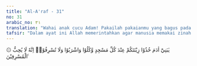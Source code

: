 ```yaml
---
title: "Al-A'raf - 31"
no: 31
arabic_no: ٣١
translation: "Wahai anak cucu Adam! Pakailah pakaianmu yang bagus pada setiap (memasuki) masjid, makan dan minumlah, tetapi jangan berlebihan. Sungguh, Allah tidak menyukai orang yang berlebih-lebihan."
tafsir: "Dalam ayat ini Allah memerintahkan agar manusia memakai zinah (pakaian bersih yang indah) ketika memasuki masjid dan mengerjakan ibadat, seperti salat, thawaf dan lain-lainnya.\n\nYang dimaksud dengan memakai zinah ialah memakai pakaian yang dapat menutupi aurat dengan memenuhi syarat-syarat hijab. Lebih sopan lagi kalau pakaian itu selain bersih dan baik, juga indah yang dapat menambah keindahan seseorang dalam beribadah menyembah Allah, sebagaimana kebiasaan seseorang berdandan dengan memakai pakaian yang indah di kala akan pergi ke tempat-tempat undangan dan lain-lain. Maka untuk pergi ke tempat-tempat beribadah untuk menyembah Allah tentu lebih pantas lagi, bahkan lebih utama. Hal ini bergantung pada kemauan dan kesanggupan seseorang, juga bergantung pada kesadaran. Kalau seseorang hanya mempunyai pakaian selembar saja, cukup untuk menutupi aurat dalam beribadah, itu pun memadai. Tetapi kalau seseorang mempunyai pakaian yang agak banyak, maka lebih utama kalau ia memakai yang bagus. Rasulullah telah bersabda\n\n\"Apabila salah seorang di antaramu mengerjakan salat hendaklah memakai dua kain, karena untuk Allah yang lebih pantas seseorang berdandan. Jika tidak ada dua helai kain, maka cukuplah sehelai saja untuk dipakai salat. Janganlah berkelumun dalam salat, seperti berkelumunnya orang-orang Yahudi\". (Riwayat ath-thabrani dan al-Baihaqi dari Ibnu 'Umar)\n\nDiriwayatkan dari Hasan, cucu Rasulullah, bahwa apabila ia akan mengerjakan salat, ia memakai pakaian yang sebagus-bagusnya. Ketika ia ditanya orang dalam hal itu, ia menjawab, \"Allah itu indah, suka kepada keindahan, maka saya memakai pakaian yang bagus.\" \n\nDalam ayat ini, Allah mengatur urusan makan dan minum. Kalau pada masa Jahiliyah, manusia yang mengerjakan haji hanya makan makanan yang mengenyangkan saja, tidak makan makanan yang baik dan sehat yang dapat menambah gizi dan vitamin yang diperlukan oleh badan, maka dengan turunnya ayat ini, makanan dan minuman itu harus disempurnakan gizinya dan diatur waktu menyantapnya dengan terpelihara kesehatannya. Dengan begitu manusia lebih kuat mengerjakan ibadat. Dalam ayat ini diterangkan bahwa memakai pakaian yang bagus, makan makanan yang baik dan minum minuman yang bermanfaat adalah dalam rangka mengatur dan memelihara kesehatan untuk dapat beribadah kepada Allah dengan baik. Karena kesehatan badan banyak hubungannya dengan makanan dan minuman. Makanan dan minuman yang berlebihan berakibat terganggunya kesehatan. Karena itu, Allah melarang berlebihan dalam makan dan minum.\n\nLarangan berlebihan itu mengandung beberapa arti, di antaranya: \n\n1.Jangan berlebihan dalam porsi makan dan minum itu sendiri. Sebab, makan dan minum dengan porsi yang berlebihan dan melampaui batas akan mendatangkan penyakit. Makan kalau sudah merasa lapar, dan kalau sudah makan, janganlah sampai terlalu kenyang. Begitu juga dengan minuman, minumlah kalau merasa haus dan bila rasa haus hilang, berhentilah minum, walaupun nafsu makan atau minum masih ada.\n\n2.Jangan berlebihan dalam berbelanja untuk membeli makanan atau minuman, karena akan mendatangkan kerugian. Kalau pengeluaran lebih besar dari pendapatan, akan menyebabkan hutang yang banyak. Oleh sebab itu, setiap orang harus berusaha agar jangan besar pasak dari tiang.\n\n3.Termasuk berlebihan juga adalah makan dan minum yang diharamkan Allah. Dalam hal ini Rasulullah telah bersabda: \n\n\"Makanlah, minumlah, bersedekahlah, dan berpakaianlah dengan cara yang tidak sombong dan tidak berlebihan. Sesungguhnya Allah suka melihat penggunaan nikmat-Nya kepada hamba-Nya.\" (Riwayat Ahmad, at-Tirmidzi dan al-hakim dari Abu Hurairah)\n\nPerbuatan berlebihan yang melampaui batas selain merusak dan merugikan, juga Allah tidak menyukainya. Setiap pekerjaan yang tidak disukai Allah, kalau dikerjakan juga, tentu akan mendatangkan bahaya."
---
```


۞ يٰبَنِيْٓ اٰدَمَ خُذُوْا زِيْنَتَكُمْ عِنْدَ كُلِّ مَسْجِدٍ وَّكُلُوْا وَاشْرَبُوْا وَلَا تُسْرِفُوْاۚ اِنَّهٗ لَا يُحِبُّ الْمُسْرِفِيْنَ ࣖ 
